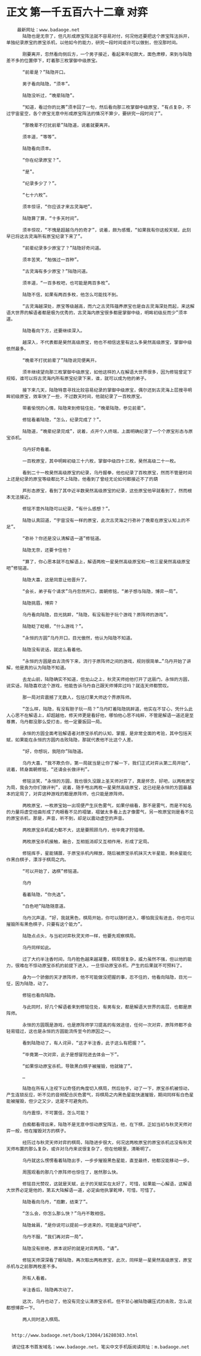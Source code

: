 # 正文 第一千五百六十二章 对弈
        最新网址：www.badaoge.net
          陆隐也是无奈了，但凡形成原宝阵法就不容易对付，何况他还要把这个原宝阵法拆开，单独纪录原宝的原宝杀机，以他如今的能力，研究一段时间或许可以做到，但没那时间。
      
          刚要离开，忽然看向侧后方，一个男子接近，看起来年纪颇大，面色肃穆，来到与陆隐差不多的位置停下，盯着那三枚掌御中级原宝。
      
          “前辈是？”陆隐开口。
      
          男子看向陆隐，“须丰”。
      
          陆隐没听过，“晚辈陆隐”。
      
          “知道，看过你的比赛”须丰回了一句，然后看向那三枚掌御中级原宝，“有点复杂，不过宇宙星空，各个原宝无意中形成原宝阵法的情况不算少，要研究一段时间了”。
      
          “那晚辈不打扰前辈”陆隐道，说着就要离开。
      
          须丰道，“等等”。
      
          陆隐看向须丰。
      
          “你在纪录原宝？”。
      
          “是”。
      
          “纪录多少了？”。
      
          “七十六枚”。
      
          须丰惊讶，“你应该才来古灵海吧”。
      
          陆隐算了算，“十多天时间”。
      
          须丰惊叹，“不愧是超越乌丹的奇才”，说着，颇为感慨，“如果我有你这般天赋，此刻早已将这古灵海所有原宝纪录下来了”。
      
          “前辈纪录多少原宝了？”陆隐好奇问道。
      
          须丰苦笑，“勉强过一百种”。
      
          “古灵海有多少原宝？”陆隐问道。
      
          须丰道，“一百多枚吧，也可能是两百多枚”。
      
          陆隐不信，如果有两百多枚，他怎么可能找不到。
      
          “古灵海越深处，原宝等级越高，而六之古灵阵蕴养原宝也是自古灵海深处而起，来这解语大世界的解语者都是极为优秀的，古灵海内原宝很多都是掌御中级，明眸初级反而少”须丰道。
      
          陆隐看向下方，还要继续深入。
      
          越深入，不代表都是昊然高级原宝，他也不相信这里有这么多昊然高级原宝，掌御中级依然最多。
      
          “晚辈不打扰前辈了”陆隐说完便离开。
      
          须丰继续望向那三枚掌御中级原宝，如他这样的人在解语大世界很多，因为修铭曾定下规矩，谁可以将古灵海内所有原宝纪录下来，谁，就可以成为他的弟子。
      
          接下来几天，陆隐特意寻找比较容易纪录的掌御中级原宝，偶尔还到古灵海上层搜寻明眸初级原宝，效率快了一些，不过数天时间，他就纪录了一百枚原宝。
      
          带着愉悦的心情，陆隐来到修铭住处，“晚辈陆隐，参见前辈”。
      
          修铭看着陆隐，“怎么，纪录完成了？”。
      
          陆隐道，“晚辈纪录完成”，说着，点开个人终端，上面明确纪录了一个个原宝形态与原宝杀机。
      
          乌丹好奇看着。
      
          一百枚原宝，其中明眸初级三十六枚，掌御中级四十三枚，昊然高级二十一枚。
      
          看到二十一枚昊然高级原宝的纪录，乌丹握拳，他也纪录了百枚原宝，然而不管是时间上还是纪录的原宝等级都比不上陆隐，他看到了曾经无论如何都接近不了的葫
      
          芦形态原宝，看到了其中近半数昊然高级原宝的纪录，这些原宝他早就看到了，然而根本无法接近。
      
          修铭不意外陆隐可以纪录，“有什么感想？”。
      
          陆隐认真回道，“宇宙没有一样的原宝，此次古灵海之行弥补了晚辈在原宝认知上的不足”。
      
          “弥补？你还是没认清解语一道”修铭道。
      
          陆隐无奈，还要卡住他？
      
          “算了，你心思本就不在解语上，解语两枚一星昊然高级原宝和一枚三星昊然高级原宝吧”修铭道。
      
          陆隐大喜，这是同意让他晋升了。
      
          “会长，弟子有个请求”乌丹忽然开口，面朝修铭，“弟子想与陆隐，博弈一局”。
      
          陆隐挑眉，博弈？
      
          乌丹看向陆隐，目光挑衅，“陆隐，有没有胆子玩个游戏？原阵师的游戏”。
      
          陆隐眨了眨眼，“什么游戏？”。
      
          “永恒的方圆”乌丹开口，目光傲然，他认为陆隐不知道。
      
          陆隐没有说话，就这么看着他。
      
          “永恒的方圆是自古流传下来，流行于原阵师之间的游戏，规则很简单…”乌丹开始了讲解，他是真的认为陆隐不知道。
      
          去龙山前，陆隐确实不知道，但龙山之上，秋灵天师给他打开了这扇门，永恒的方圆，说实话，陆隐喜欢这个游戏，他能告诉乌丹自己跟天师博弈过吗？就连天师都赞叹。
      
          那一局对弈震撼了无数人，包括灯果大师这个界原阵师。
      
          “怎么样，陆隐，有没有胆子玩一局？”乌丹盯着陆隐挑衅道，他实在不甘心，凭什么此人心思不在解语上，却超越他，修天师更是看好他，哪怕他心思不纯粹，不管是解语一道还是至尊赛，乌丹都没那么受打击，他一定要扳回一局。
      
          永恒的方圆全面考验解语者对原宝杀机的认知，掌握，是非常全面的考验，其中包括天赋，如果能在永恒的方圆内击败陆隐，那就代表他不比这个人差。
      
          “好，你想玩，我陪你”陆隐道。
      
          乌丹大喜，“我不欺负你，第一局就当是让你了解一下，我们正式对弈从第二局开始”，说着，转身面朝修铭，“还请会长做评判”。
      
          修铭淡笑，“永恒的方圆，我也很久没跟上圣天师对弈了，真是怀念，好吧，以两枚原宝为局，我会为你们做评判”，说着，随手甩出两枚一星昊然高级原宝，这已经是永恒的方圆最基本的定局了，对弈这种游戏的都是原阵师，也只能是原阵师。
      
          两枚原宝，一枚原宝始一出现便产生灰色雾气，如果仔细看，那不是雾气，而是不知名的力量将虚空扭曲形成了肉眼看不见的褶皱，褶皱太多看上去才像雾气，另一枚原宝则是看不见的原宝杀机，那是，声音，听不到，却足以震动虚空的声音。
      
          两枚原宝杀机威力都不大，这是要照顾乌丹，他毕竟才狩猎境。
      
          两枚原宝杀机接触，融合，互相抵消却又互相作用，形成了定局。
      
          修铭挥手，星能铺展，于原宝杀机内释放，随后被原宝杀机抹灭大半星能，剩余星能化作黑白棋子，漂浮于棋局之内。
      
          “可以开始了，选棋”修铭道。
      
          乌丹
      
          看着陆隐，“你先选”。
      
          “白色吧”陆隐随意道。
      
          乌丹沉声道，“好，我就黑色，棋局开始，你可以随时进入，哪怕我没有进去，你也可以摧毁所有黑色棋子，只要有这个能力”。
      
          陆隐点点头，与当初对弈秋灵天师一样，他要先观察棋局。
      
          乌丹同样如此。
      
          过了大约半注香时间，乌丹脸色越来越凝重，棋局很复杂，威力虽然不强，但以他的能力，很难在不惊动原宝杀机的前提下进入，一旦惊动原宝杀机，产生的后果就不可预料了。
      
          身为一个骄傲的天才原阵师，他不可能做没把握的事，忍不住的，他看向陆隐，目光一怔，因为陆隐，动了。
      
          修铭也看向陆隐。
      
          与此同时，好几个解语者来到修铭住处，有男有女，都是解语大世界的高层，也都是原阵师。
      
          永恒的方圆既是游戏，也是原阵师学习提高的有效途径，任何一次对弈，原阵师都不会轻易错过，这也是永恒的方圆能流传至今的原因之一。
      
          看到陆隐动了，有人诧异，“这才半注香，此子这么有把握？”。
      
          “毕竟第一次对弈，此子是想冒险进去体会一下”。
      
          “如果惊动原宝杀机，导致黑白棋子被摧毁，他就输了”。
      
          …
      
          陆隐在所有人注视下以奇怪的角度切入棋局，然后抬手，动了一下，原宝杀机被惊动，产生连锁反应，听不见的音频配合灰色雾气，将棋局之内黑色星能快速摧毁，期间同样有白色星能被摧毁，但少之又少，这是不可避免的。
      
          乌丹震惊，不可置信，怎么可能？
      
          白痴都看得出来，陆隐不是无意中惊动原宝阵法，他，在下棋，正如当初与秋灵天师对弈一般，他在摧毁对方的棋子。
      
          经历过与秋灵天师对弈的棋局，陆隐进步很大，何况这两枚原宝的原宝杀机远没有秋灵天师布置的那么复杂，或许对乌丹来说很复杂了，但在他眼里，清晰明了。
      
          乌丹就这么愣愣看着陆隐出手，一步步摧毁黑色星能，直至最终，他都没能移动一步。
      
          周围观看的那几个原阵师也惊住了，居然那么快。
      
          修铭目光赞叹，这就是天赋，此子的天赋实在太好了，可惜，如果能一心解语，这解语大世界必定是他的，第五大陆解语一道，必定由他执掌乾坤，可惜，可惜了。
      
          陆隐看向乌丹，“抱歉，结束了”。
      
          “怎么会，你怎么那么快？”乌丹不敢相信。
      
          陆隐耸肩，“是你说可以提前一步进来的，可能是运气好吧”。
      
          乌丹不服，“我们再对弈一局”。
      
          陆隐没有拒绝，原本说好的就是对弈两局，“请”。
      
          修铭天师深深看了眼陆隐，再次取出两枚原宝，此次，同样是一星昊然高级原宝，原宝杀机与之前那两枚差不多。
      
          所有人看着。
      
          半注香后，陆隐再次动了。
      
          这次，乌丹也动了，他没有完全认清原宝杀机，但不甘心被陆隐碾压式的击败，怎么说都想博弈一下。
      
          两人同时进入棋局。
      
      
      http://www.badaoge.net/book/13084/16280383.html
      
      请记住本书首发域名：www.badaoge.net。笔尖中文手机版阅读网址：m.badaoge.net